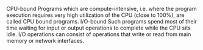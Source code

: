 
CPU-bound
Programs which are compute-intensive, i.e. where the program execution requires very high utilization of the CPU (close to 100%), are called CPU bound programs. 
I/O-bound
Such programs spend most of their time waiting for input or output operations to complete while the CPU sits idle. I/O operations can consist of operations that write or read from main memory or network interfaces.
